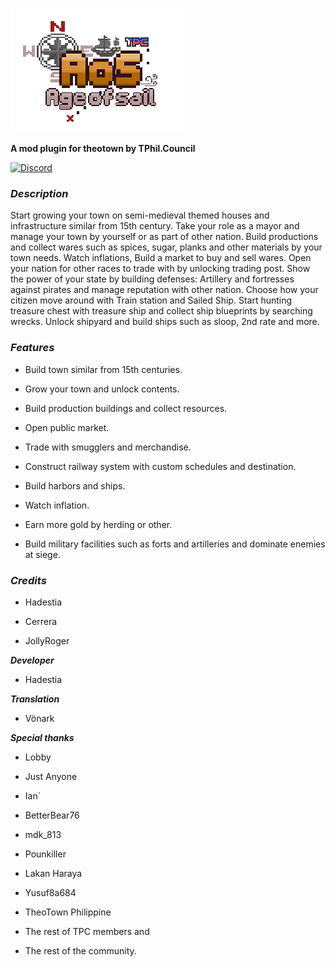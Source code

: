 ![Age of Sail logo](poster.png?raw=1)

**A mod plugin for theotown by TPhil.Council**

[![Discord](https://img.shields.io/discord/448344322887254018.svg?logo=discord)](https://discord.gg/baMkPTc7n)

### *Description*

Start growing your town on semi-medieval themed houses and infrastructure similar from 15th century. Take your role as a mayor and manage your town by yourself or as part of other nation. Build productions and collect wares such as spices, sugar, planks and other materials by your town needs. Watch inflations, Build a market to buy and sell wares. Open your nation for other races to trade with by unlocking trading post. Show the power of your state by building defenses: Artillery and fortresses against pirates and manage reputation with other nation. Choose how your citizen move around with Train station and Sailed Ship. Start hunting treasure chest with treasure ship and collect ship blueprints by searching wrecks. Unlock shipyard and build ships such as sloop, 2nd rate and more.

### *Features*

*  Build town similar from 15th centuries.

*  Grow your town and unlock contents.

*  Build production buildings and collect resources.

*  Open public market.

*  Trade with smugglers and merchandise.

*  Construct railway system with custom schedules and destination.

*  Build harbors and ships. 

*  Watch inflation.

*  Earn more gold by herding or other.

*  Build military facilities such as forts and artilleries and dominate enemies at siege.

### *Credits*

*  Hadestia

*  Cerrera

*  JollyRoger

***Developer***

*  Hadestia

***Translation***

*  Vönark

***Special thanks***

*  Lobby

*  Just Anyone

*  Ian`

*  BetterBear76

*  mdk_813

*  Pounkiller

*  Lakan Haraya

*  Yusuf8a684

*  TheoTown Philippine

*  The rest of TPC members and

*  The rest of the community.

